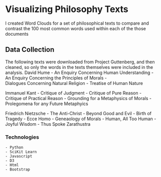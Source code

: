 # Visualizing Philosophy Texts

I created Word Clouds for a set of philosophical texts to compare and contrast the 100 most common words used within each of the those documents

## Data Collection

The following texts were downloaded from Project Guttenberg, and then cleaned, so only the words in the texts themselves were included in the analysis.
David Hume
    - An Enquiry Concerning Human Understanding
    - An Enquiry Concerning the Principles of Morals
    - Dialogues Concerning Natural Religion
    - Treatise of Human Nature

Immanuel Kant
    - Critique of Judgment
    - Critique of Pure Reason
    - Critique of Practical Reason
    - Grounding for a Metaphysics of Morals
    - Prolegomena for any Future Metaphyics

Friedrich Nietzsche
    - The Anti-Christ
    - Beyond Good and Evil
    - Birth of Tragedy
    - Ecce Homo
    - Geneaology of Morals
    - Human, All Too Human
    - Joyful Wisdom
    - Thus Spoke Zarathustra

### Technologies
    - Python
    - SciKit Learn
    - Javascript
    - D3
    - Html
    - Bootstrap

